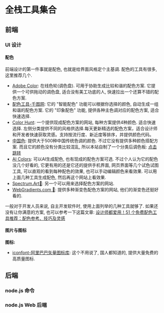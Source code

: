 # 全栈工具集合

## 前端

### UI 设计

#### 配色

前端设计的第一件事就是配色, 也就是给界面风格定个主基调. 配色的工具有很多, 这里推荐几个.

* [Adobe Color](https://color.adobe.com/zh/create/color-wheel): 在线色轮(调色盘). 可用于协助生成比较和谐的配色方案. 它提供一个可供拖动的调色盘, 适合没有美工功底的人, 快速拉出一个还算不错的配色方案.
* [配色工具-千图网](https://www.58pic.com/peise/): 它的 "智能配色" 功能可以根据你选择的颜色, 自动生成一组和谐的配色方案. 它的 "印象配色" 功能, 提供各种主色调对应的配色方案, 适合快速选择.
* [Color Hunt](https://www.colorhunt.co/): 一个提供现成配色方案的网站, 每种方案提供4种颜色. 适合快速选择. 左侧分类提供不同的风格供选择.每天更新精选的配色方案，适合设计师和开发者快速获取灵感。支持按流行度、新近度等排序，并提供颜色代码。
* [中国色](https://www.zhongguose.com/#diaozi): 提供大于500种中国传统色调的颜色. 不过它没有提供多种颜色搭配方案. 而且它的颜色没有分类比较混乱, 所以本站自制了一个分类后调色板: [点击跳转](./ChineseColors.md)
* [AI Colors](https://aicolors.co/): 可以AI生成配色, 也有现成的配色方案可选. 不过个人认为它的配色没几个好看的, 它更有用的还是它还的提供手机界面, 网页界面等几个试色试图工具, 可以直观的看到每种配色的效果, 也可以手动编辑颜色来看效果. 可以用上面几种工具生成配色, 然后再这个网站上看效果.
* [Spectrum.Art💎](https://spectrum.art/): 另一个可以用来选择配色方案的网站.
* [WebGradients.com 💎](https://webgradients.com/): 提供多种渐变色配色方案的网站, 他们的渐变色还挺好看的.

一般对于开发人员来说, 自主开发软件时, 使用上面列举的几种工具就够了. 如果还没有让你满意的方案, 也可以参考一下这篇文章: [设计师都爱用！51 个免费配色工具推荐：配色参考、技巧及灵感](https://cn.eagle.cool/blog/post/best-color-tools-for-designers)

#### 图片与图标

**图标:**

* [iconfont-阿里巴巴矢量图标库](https://www.iconfont.cn/): 这个不用说了, 国人都知道的, 提供大量免费的高质量图标.

<!-- * [Unsplash](https://unsplash.com/): 提供大量免费的高质量图片.
* [Pexels](https://www.pexels.com/): 提供大量免费的高质量图片.
* [Pixabay](https://pixabay.com/): 提供大量免费的高质量图片和视频.
* [IconPark](https://iconpark.bytedance.com/): 提供大量免费的高质量图标. -->


## 后端

### node.js 命令

### node.js Web 后端

